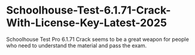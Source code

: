 # Schoolhouse-Test-6.1.71-Crack-With-License-Key-Latest-2025
Schoolhouse Test Pro 6.1.71 Crack seems to be a great weapon for people who need to understand the material and pass the exam. 
